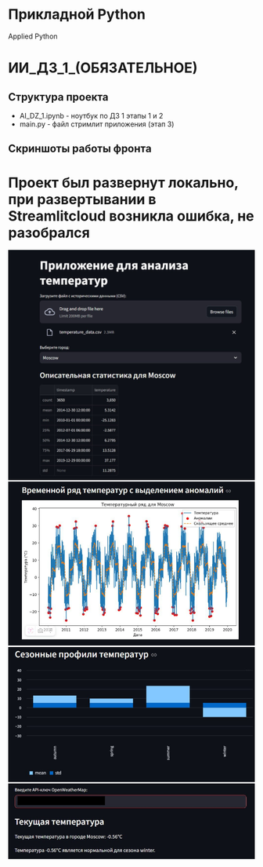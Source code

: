 # Прикладной Python
Applied Python

# ИИ_ДЗ_1_(ОБЯЗАТЕЛЬНОЕ)

## Структура проекта
- AI_DZ_1.ipynb - ноутбук по ДЗ 1 этапы 1 и 2
- main.py - файл стримлит приложения (этап 3)

## Скриншоты работы фронта
# Проект был развернут локально, при развертывании в Streamlitcloud возникла ошибка, не разобрался

![alt text](/scr_1.jpeg)
![alt text](/scr_2.jpeg)
![alt text](/scr_3.jpeg)
![alt text](/scr_4.jpeg)
